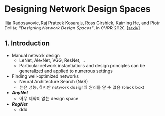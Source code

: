 # Designing Network Design Spaces

Ilija Radosavovic, Raj Prateek Kosaraju, Ross Girshick, Kaiming He, and Piotr Dollár, *"Designing Network Design Spaces"*, in CVPR 2020. [[arxiv]](https://arxiv.org/abs/2003.13678)

## 1. Introduction
- Manual network design
    - LeNet, AlexNet, VGG, ResNet, ...
    - Particular network instantiations and design principles can be generalized and applied to numerous settings
- Finding well-optimized networks
    - Neural Architecture Search (NAS)
    - 높은 성능, 하지만 network design의 원리를 알 수 없음 (black box)
- ***AnyNet***
    - 아무 제약이 없는 design space
- ***RegNet***
    - ddd